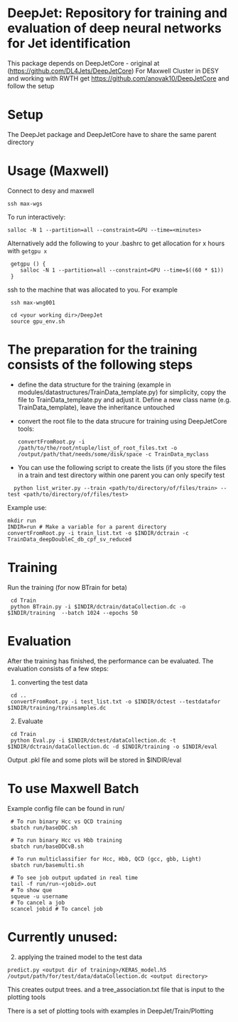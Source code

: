 

DeepJet: Repository for training and evaluation of deep neural networks for Jet identification
===============================================================================

This package depends on DeepJetCore - original at (https://github.com/DL4Jets/DeepJetCore)
For Maxwell Cluster in DESY and working with RWTH get https://github.com/anovak10/DeepJetCore and follow the setup

Setup
==========

The DeepJet package and DeepJetCore have to share the same parent directory

Usage (Maxwell)
==============

Connect to desy and maxwell
```
ssh max-wgs
```

To run interactively:
```
salloc -N 1 --partition=all --constraint=GPU --time=<minutes>
```

Alternatively add the following to your .bashrc to get allocation for x hours with ``` getgpu x ```
```
 getgpu () {
    salloc -N 1 --partition=all --constraint=GPU --time=$((60 * $1))
 }
```

ssh to the machine that was allocated to you. For example
```
 ssh max-wng001
```
```
 cd <your working dir>/DeepJet
 source gpu_env.sh
```


The preparation for the training consists of the following steps
====

- define the data structure for the training (example in modules/datastructures/TrainData_template.py)
  for simplicity, copy the file to TrainData_template.py and adjust it. 
  Define a new class name (e.g. TrainData_template), leave the inheritance untouched
  
- convert the root file to the data strucure for training using DeepJetCore tools:
  ```
  convertFromRoot.py -i /path/to/the/root/ntuple/list_of_root_files.txt -o /output/path/that/needs/some/disk/space -c TrainData_myclass
  ```
- You can use the following script to create the lists (if you store the files in a train and test directory within one parent you can only specify test
```
  python list_writer.py --train <path/to/directory/of/files/train> --test <path/to/directory/of/files/test>
``` 
Example use:
 ```
 mkdir run
 INDIR=run # Make a variable for a parent directory
 convertFromRoot.py -i train_list.txt -o $INDIR/dctrain -c TrainData_deepDoubleC_db_cpf_sv_reduced
```
Training
====

Run the training (for now BTrain for beta)
```
 cd Train
 python BTrain.py -i $INDIR/dctrain/dataCollection.dc -o $INDIR/training  --batch 1024 --epochs 50

```
Evaluation
====

After the training has finished, the performance can be evaluated.
The evaluation consists of a few steps:

1) converting the test data
```
 cd ..
 convertFromRoot.py -i test_list.txt -o $INDIR/dctest --testdatafor $INDIR/training/trainsamples.dc
```

2) Evaluate

```
 cd Train
 python Eval.py -i $INDIR/dctest/dataCollection.dc -t $INDIR/dctrain/dataCollection.dc -d $INDIR/training -o $INDIR/eval
```

Output .pkl file and some plots will be stored in $INDIR/eval

To use Maxwell Batch
====
Example config file can be found in run/
```
 # To run binary Hcc vs QCD training
 sbatch run/baseDDC.sh

 # To run binary Hcc vs Hbb training
 sbatch run/baseDDCvB.sh

 # To run multiclassifier for Hcc, Hbb, QCD (gcc, gbb, Light)
 sbatch run/basemulti.sh

 # To see job output updated in real time
 tail -f run/run-<jobid>.out 
 # To show que
 squeue -u username 
 # To cancel a job 
 scancel jobid # To cancel job
```


Currently unused:
====
2) applying the trained model to the test data

```
predict.py <output dir of training>/KERAS_model.h5  /output/path/for/test/data/dataCollection.dc <output directory>
```
This creates output trees. and a tree_association.txt file that is input to the plotting tools

There is a set of plotting tools with examples in 
DeepJet/Train/Plotting


